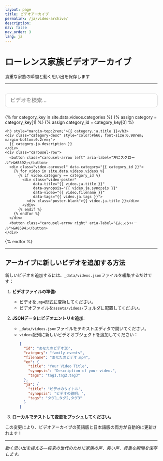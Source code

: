 ```yaml
---
layout: page
title: ビデオアーカイブ
permalink: /ja/video-archive/
description: 
nav: false
nav_order: 3
lang: ja
---
```


# ローレンス家族ビデオアーカイブ
貴重な家族の瞬間と動く思い出を保存します

---

<!-- Search Bar -->
<div style="width: 100%; margin: 2rem 0 1.5rem 0; text-align: center;">
  <input id="videoSearchInput" type="text" placeholder="ビデオを検索..." style="width: 100%; padding: 0.7rem 1rem; font-size: 1.1rem; border-radius: 8px; border: 1px solid #ccc;">
</div>

<!-- Netflix-style Video Gallery by Category with Carousel -->
<div class="video-gallery-section">
  {% for category_key in site.data.videos.categories %}
    {% assign category = category_key[1] %}
    {% assign category_id = category_key[0] %}
    
    <h3 style="margin-top:2rem;">{{ category.ja.title }}</h3>
    <div class="category-desc" style="color:#666; font-size:0.98rem; margin-bottom:0.2rem;">
      {{ category.ja.description }}
    </div>
    <div class="carousel-row">
      <button class="carousel-arrow left" aria-label="左にスクロール">&#8592;</button>
      <div class="video-carousel" data-category="{{ category_id }}">
        {% for video in site.data.videos.videos %}
          {% if video.category == category_id %}
            <div class="video-poster" 
                 data-title="{{ video.ja.title }}" 
                 data-synopsis="{{ video.ja.synopsis }}" 
                 data-video="{{ video.filename }}" 
                 data-tags="{{ video.ja.tags }}">
              <div class="poster-blank">{{ video.ja.title }}</div>
            </div>
          {% endif %}
        {% endfor %}
      </div>
      <button class="carousel-arrow right" aria-label="右にスクロール">&#8594;</button>
    </div>
  {% endfor %}
</div>

<!-- Modal for video details -->
<div id="videoModal" class="video-modal" style="display:none;">
  <div class="video-modal-content">
    <span class="video-modal-close">&times;</span>
    <h3 id="modalTitle">ビデオタイトル</h3>
    <p id="modalSynopsis">ビデオの概要がここに入ります。</p>
    <button id="modalPlayBtn" style="margin-top:1rem; padding:0.5rem 1.5rem; font-size:1rem;">▶ 再生</button>
  </div>
</div>

<style>
.carousel-row {
  display: flex;
  align-items: center;
  margin: 1.5rem 0 2.5rem 0;
  width: 100%;
  max-width: 100%;
  box-sizing: border-box;
}
.video-carousel {
  display: flex;
  overflow-x: auto;
  scroll-behavior: smooth;
  gap: 1.5rem;
  padding: 1rem 0;
  flex: 1 1 auto;
  width: 100%;
  max-width: 100%;
  box-sizing: border-box;
}
.video-poster {
  flex: 0 0 180px;
  width: 180px;
  height: 260px;
  cursor: pointer;
  transition: transform 0.2s;
  display: flex;
  align-items: flex-end;
}
.video-poster:hover {
  transform: scale(1.05);
}
.poster-blank {
  background: linear-gradient(135deg, #e0e0e0 60%, #bdbdbd 100%);
  border-radius: 12px;
  width: 100%;
  height: 100%;
  display: flex;
  align-items: flex-end;
  justify-content: center;
  font-size: 1.1rem;
  font-weight: 600;
  color: #555;
  padding: 1rem;
  box-shadow: 0 2px 8px rgba(0,0,0,0.07);
  text-align: center;
}
.carousel-arrow {
  background: #fff;
  border: 1px solid #ccc;
  border-radius: 50%;
  width: 38px;
  height: 38px;
  font-size: 1.5rem;
  color: #888;
  cursor: pointer;
  margin: 0 0.5rem;
  display: flex;
  align-items: center;
  justify-content: center;
  box-shadow: 0 2px 8px rgba(0,0,0,0.07);
  transition: background 0.2s, color 0.2s;
  z-index: 2;
}
.carousel-arrow:hover {
  background: #e50914;
  color: #fff;
}
.carousel-arrow[disabled] {
  opacity: 0.3;
  pointer-events: none;
}
.video-modal {
  position: fixed;
  z-index: 1000;
  left: 0; top: 0; width: 100vw; height: 100vh;
  background: rgba(0,0,0,0.5);
  display: flex;
  align-items: center;
  justify-content: center;
}
.video-modal-content {
  background: #fff;
  border-radius: 10px;
  padding: 2rem 2.5rem;
  max-width: 400px;
  width: 90vw;
  box-shadow: 0 4px 24px rgba(0,0,0,0.15);
  position: relative;
  text-align: center;
}
.video-modal-close {
  position: absolute;
  top: 1rem; right: 1.2rem;
  font-size: 2rem;
  color: #888;
  cursor: pointer;
}
#modalPlayBtn {
  background: #e50914;
  color: #fff;
  border: none;
  border-radius: 5px;
  cursor: pointer;
}
@media (max-width: 600px) {
  .video-poster {
    flex: 0 0 110px;
    width: 110px;
    height: 160px;
  }
  .poster-blank {
    font-size: 0.9rem;
    padding: 0.5rem;
  }
}
.category-desc {
  width: 100%;
  max-width: 100%;
  box-sizing: border-box;
}
</style>

<script>
document.addEventListener('DOMContentLoaded', function() {
  // Video modal logic
  const videoPosters = document.querySelectorAll('.video-poster');
  const videoModal = document.getElementById('videoModal');
  const modalTitle = document.getElementById('modalTitle');
  const modalSynopsis = document.getElementById('modalSynopsis');
  const modalPlayBtn = document.getElementById('modalPlayBtn');
  const videoClose = document.querySelector('.video-modal-close');

  videoPosters.forEach(poster => {
    poster.addEventListener('click', function() {
      modalTitle.textContent = poster.getAttribute('data-title');
      modalSynopsis.textContent = poster.getAttribute('data-synopsis');
      const videoFile = poster.getAttribute('data-video');
      
      modalPlayBtn.onclick = function() {
        // For now, just show an alert. In the future, you could implement actual video playback
        alert('ビデオ再生がここで開きます: ' + videoFile);
        // Example of what you could do:
        // window.open('{{ "/assets/videos/" | relative_url }}' + videoFile, '_blank');
      };
      
      videoModal.style.display = 'flex';
    });
  });

  videoClose.addEventListener('click', function() {
    videoModal.style.display = 'none';
  });

  window.addEventListener('click', function(event) {
    if (event.target === videoModal) {
      videoModal.style.display = 'none';
    }
  });

  // Carousel arrow logic
  const leftArrows = document.querySelectorAll('.carousel-arrow.left');
  const rightArrows = document.querySelectorAll('.carousel-arrow.right');

  leftArrows.forEach(arrow => {
    arrow.addEventListener('click', function() {
      const carousel = arrow.parentNode.querySelector('.video-carousel');
      const poster = carousel.querySelector('.video-poster');
      let scrollAmount = poster ? poster.offsetWidth + 24 : 200;
      carousel.scrollBy({ left: -scrollAmount, behavior: 'smooth' });
    });
  });

  rightArrows.forEach(arrow => {
    arrow.addEventListener('click', function() {
      const carousel = arrow.parentNode.querySelector('.video-carousel');
      const poster = carousel.querySelector('.video-poster');
      let scrollAmount = poster ? poster.offsetWidth + 24 : 200;
      carousel.scrollBy({ left: scrollAmount, behavior: 'smooth' });
    });
  });

  // Video search filter
  const searchInput = document.getElementById('videoSearchInput');
  searchInput.addEventListener('input', function() {
    const query = searchInput.value.trim().toLowerCase();
    let anyVisible = false;
    document.querySelectorAll('.carousel-row').forEach(function(row) {
      const carousel = row.querySelector('.video-carousel');
      let posters = carousel ? carousel.querySelectorAll('.video-poster') : [];
      let visibleCount = 0;
      posters.forEach(function(poster) {
        const title = poster.getAttribute('data-title') || '';
        const synopsis = poster.getAttribute('data-synopsis') || '';
        const tags = poster.getAttribute('data-tags') || '';
        const match = title.toLowerCase().includes(query) || synopsis.toLowerCase().includes(query) || tags.toLowerCase().includes(query);
        poster.style.display = match ? '' : 'none';
        if (match) visibleCount++;
      });
      row.style.display = (visibleCount > 0) ? '' : 'none';
      if (visibleCount > 0) anyVisible = true;
    });
  });
});
</script>

---

## アーカイブに新しいビデオを追加する方法

新しいビデオを追加するには、`_data/videos.json`ファイルを編集するだけです：

1. **ビデオファイルの準備:**
   - ビデオを`.mp4`形式に変換してください。
   - ビデオファイルを`assets/videos/`フォルダに配置してください。

2. **JSONデータにビデオエントリを追加:**
   - `_data/videos.json`ファイルをテキストエディタで開いてください。
   - `videos`配列に新しいビデオオブジェクトを追加してください：
     ```json
     {
       "id": "あなたのビデオID",
       "category": "family-events",
       "filename": "あなたのビデオ.mp4",
       "en": {
         "title": "Your Video Title",
         "synopsis": "Description of your video.",
         "tags": "tag1,tag2,tag3"
       },
       "ja": {
         "title": "ビデオのタイトル",
         "synopsis": "ビデオの説明。",
         "tags": "タグ1,タグ2,タグ3"
       }
     }
     ```

3. **ローカルでテストして変更をプッシュしてください。**

この変更により、ビデオアーカイブの英語版と日本語版の両方が自動的に更新されます！

---

*動く思い出を捉える—将来の世代のために家族の声、笑い声、貴重な瞬間を保存します。* 